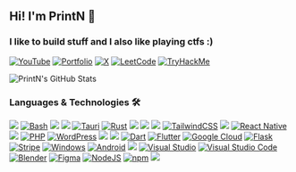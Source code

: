 ## Hi! I'm PrintN 👋 
### I like to build stuff and I also like playing ctfs :)

[![YouTube](https://img.shields.io/badge/YouTube-%23FF0000.svg?style=for-the-badge&logo=YouTube&logoColor=white)](https://youtube.com/@PrintN42)
[![Portfolio](https://img.shields.io/badge/Portfolio-green?style=for-the-badge&logoWidth=10&width=80)](https://printn.github.io)
[![X](https://img.shields.io/badge/X-%23000000.svg?style=for-the-badge&logo=X&logoColor=white)](https://x.com/PrintN42)
[![LeetCode](https://img.shields.io/badge/LeetCode-000000?style=for-the-badge&logo=LeetCode&logoColor=#d16c06)](https://leetcode.com/u/PrintN)
[![TryHackMe](https://img.shields.io/badge/TryHackMe-000000?style=for-the-badge&logo=TryHackMe&logoColor=#d16c06)](https://leetcode.com/u/PrintN)

<img src="https://github-readme-stats.vercel.app/api?username=printn&show_icons=true&theme=dark" alt="PrintN's GitHub Stats" />

### Languages & Technologies 🛠️

<img src="https://img.shields.io/badge/-Python-3776ab?style=flat&logo=python&logoColor=white"> [![Bash](https://img.shields.io/badge/Bash-4EAA25?logo=gnubash&logoColor=fff)](#) <img src="https://img.shields.io/badge/-C++-00599c?style=flat&logo=c%2B%2B&logoColor=white"> <img src="https://img.shields.io/badge/-Typescript-2f74c0?style=flat&logo=typescript&logoColor=white"> [![Tauri](https://img.shields.io/badge/Tauri-24C8D8?logo=tauri&logoColor=fff)](#) [![Rust](https://img.shields.io/badge/Rust-%23000000.svg?e&logo=rust&logoColor=white)](#) <img src="https://img.shields.io/badge/-JavaScript-f7df1e?style=flat&logo=javascript&logoColor=black"> <img src="https://img.shields.io/badge/-HTML-e34f26?style=flat&logo=html5&logoColor=white"> <img src="https://img.shields.io/badge/-CSS-9400D3?style=flat&logo=css3&logoColor=white"> [![TailwindCSS](https://img.shields.io/badge/Tailwind%20CSS-%2338B2AC.svg?logo=tailwind-css&logoColor=white)](#) <img src="https://img.shields.io/badge/-React-000000?style=flat&logo=react&logoColor=00c8ff"> [![React Native](https://img.shields.io/badge/React_Native-%2320232a.svg?logo=react&logoColor=%2361DAFB)](#) <img src="http://img.shields.io/badge/-Node-430098?style=flat&logo=Node.js&logoColor=white"> [![PHP](https://img.shields.io/badge/php-%23777BB4.svg?&logo=php&logoColor=white)](#) [![WordPress](https://img.shields.io/badge/WordPress-%2321759B.svg?logo=wordpress&logoColor=white)](#) <img src="https://img.shields.io/badge/-MySQL-F29111?style=flat&logo=mysql&logoColor=FFFFFF"> <img src="https://img.shields.io/badge/-Docker-659ad2?style=flat&logo=docker&logoColor=ffffff"> [![Dart](https://img.shields.io/badge/Dart-%230175C2.svg?logo=dart&logoColor=white)](#) [![Flutter](https://img.shields.io/badge/Flutter-02569B?logo=flutter&logoColor=fff)](#) [![Google Cloud](https://img.shields.io/badge/Google%20Cloud-%234285F4.svg?logo=google-cloud&logoColor=white)](#) [![Flask](https://img.shields.io/badge/Flask-000?logo=flask&logoColor=fff)](#) [![Stripe](https://img.shields.io/badge/Stripe-5851DD?logo=stripe&logoColor=fff)](#) [![Windows](https://custom-icon-badges.demolab.com/badge/Windows-0078D6?logo=windows11&logoColor=white)](#) [![Android](https://img.shields.io/badge/Android-3DDC84?logo=android&logoColor=white)](#) <img src="http://img.shields.io/badge/-Linux-FCC624?style=flat&logo=linux&logoColor=black"> [![Visual Studio](https://custom-icon-badges.demolab.com/badge/Visual%20Studio-5C2D91.svg?&logo=visual-studio&logoColor=white)](#) [![Visual Studio Code](https://custom-icon-badges.demolab.com/badge/Visual%20Studio%20Code-0078d7.svg?logo=vsc&logoColor=white)](#) [![Blender](https://img.shields.io/badge/Blender-%23F5792A.svg?logo=blender&logoColor=white)](#) [![Figma](https://img.shields.io/badge/Figma-F24E1E?logo=figma&logoColor=white)](#) [![NodeJS](https://img.shields.io/badge/Node.js-6DA55F?logo=node.js&logoColor=white)](#) [![npm](https://img.shields.io/badge/npm-CB3837?logo=npm&logoColor=fff)](#) <img src="http://img.shields.io/badge/-Git-F05032?style=flat&logo=git&logoColor=FFFFFF">

